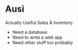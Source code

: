 # Ausi
Actually Useful Sales &amp; Inventory

* Need a database
* Need to write a web app
* Need other stuff too probably
